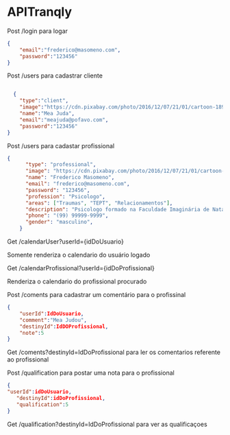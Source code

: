 # APITranqly

Post /login para logar

```json
{
	"email":"frederico@masomeno.com",
	"password":"123456"
}

```

Post /users para cadastrar cliente

```json

  {
	"type":"client",
	"image":"https://cdn.pixabay.com/photo/2016/12/07/21/01/cartoon-1890438_960_720.jpg",
	"name":"Mea Juda",
	"email":"meajuda@pofavo.com",
	"password":"123456"
}

```

Post /users para cadastar profissional
```json
{
      "type": "professional",
      "image": "https://cdn.pixabay.com/photo/2016/12/07/21/01/cartoon-1890438_960_720.jpg",
      "name": "Frederico Masomeno",
      "email": "frederico@masomeno.com",
      "password": "123456",
      "profession": "Psicologo",
      "areas": ["Traumas", "TEPT", "Relacionamentos"],
      "description": "Psicologo formado na Faculdade Imaginária de Natanlandiacom especialização em traumas e relacionamentos. Com experiência em muitos lugares loucos mano. Dattebayo.",
      "phone": "(99) 99999-9999",
      "gender": "masculino",
    }
```
Get /calendarUser?userId={idDoUsuario}

Somente renderiza o calendario do usuário logado

Get /calendarProfissional?userId={idDoProfissional}

Renderiza o calendario do profissional procurado

Post /coments para cadastrar um comentário para o profissinal
```json
{
	"userId":IdDoUsuario,
	"comment":"Mea Judou",
	"destinyId":IdDOProfissional,
	"note":5
}
```
Get /coments?destinyId=IdDoProfissional para ler os comentarios referente ao profissional

Post /qualification para postar uma nota para o profissional
```json
{
"userId":idDoUsuario,
   "destinyId":idDoProfissional,
   "qualification":5
}
```
Get /qualification?destinyId=IdDoProfissional para ver as qualificaçoes
